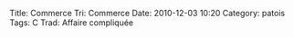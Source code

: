 Title: Commerce
Tri: Commerce
Date: 2010-12-03 10:20
Category: patois
Tags: C
Trad: Affaire compliquée
